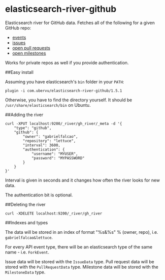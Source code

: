 elasticsearch-river-github
==========================

Elasticsearch river for GitHub data. Fetches all of the following for
a given GitHub repo:

* [events](http://developer.github.com/v3/activity/events/)
* [issues](http://developer.github.com/v3/issues/#list-issues-for-a-repository)
* [open pull requests](http://developer.github.com/v3/pulls/#list-pull-requests)
* [open milestones](http://developer.github.com/v3/issues/milestones/)

Works for private repos as well if you provide authentication.

##Easy install

Assuming you have elasticsearch's `bin` folder in your `PATH`:

```
plugin -i com.ubervu/elasticsearch-river-github/1.5.1
```

Otherwise, you have to find the directory yourself. It should be
`/usr/share/elasticsearch/bin` on Ubuntu.

##Adding the river

```
curl -XPUT localhost:9200/_river/gh_river/_meta -d '{
    "type": "github",
    "github": {
        "owner": "gabrielfalcao",
        "repository": "lettuce",
        "interval": 3600,
        "authentication": {
            "username": "MYUSER",
            "password": "MYPASSWORD"
        }
    }
}'
```

Interval is given in seconds and it changes how often the river looks for new data.

The authentication bit is optional.

##Deleting the river

```
curl -XDELETE localhost:9200/_river/gh_river
```

##Indexes and types

The data will be stored in an index of format "%s&%s" % (owner, repo), i.e.
`gabrielfalcao&lettuce`.

For every API event type, there will be an elasticsearch type of the same name -
i.e. `ForkEvent`.

Issue data will be stored with the `IssueData` type. Pull request data will be stored
with the `PullRequestData` type. Milestone data will be stored with the `MilestoneData`
type.

